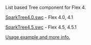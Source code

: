 List based Tree component for Flex 4.

[SparkTree4.0.swc](https://github.com/downloads/kachurovskiy/Spark-Tree/SparkTree4.0.swc) - Flex 4.0, 4.1

[SparkTree4.5.swc](https://github.com/downloads/kachurovskiy/Spark-Tree/SparkTree4.5.swc) - Flex 4.5, 4.5.1

[Usage example and more info.](http://kachurovskiy.com/2010/spark-tree/)